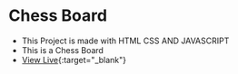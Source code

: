 # Chess Board
- This Project is made with HTML CSS AND JAVASCRIPT
- This is a Chess Board
- [View Live](https://chessboard-codequillcrafts.netlify.app){:target="_blank"}